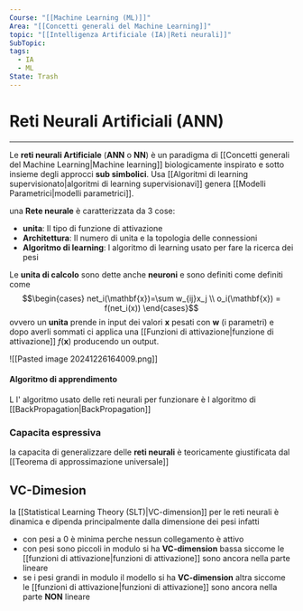 ```yaml
---
Course: "[[Machine Learning (ML)]]"
Area: "[[Concetti generali del Machine Learning]]"
topic: "[[Intelligenza Artificiale (IA)|Reti neurali]]"
SubTopic: 
tags:
  - IA
  - ML
State: Trash
---
```

# Reti Neurali Artificiali (ANN)
---
Le  __reti neurali Artificiale__ (__ANN__ o __NN__) è un paradigma di [[Concetti generali del Machine Learning|Machine learning]] biologicamente inspirato e sotto insieme degli approcci __sub simbolici__. Usa [[Algoritmi di learning supervisionato|algoritmi di learning supervisionavi]] genera [[Modelli Parametrici|modelli parametrici]].

una __Rete neurale__ è caratterizzata da 3 cose:
- __unita__: Il tipo di funzione di attivazione
- __Architettura__: Il numero di unita e la topologia delle connessioni
- __Algoritmo di learning__: l algoritmo di learning usato per fare la ricerca dei pesi

Le  __unita di calcolo__  sono dette anche  __neuroni__  e sono definiti come  definiti come $$\begin{cases}
net_i(\mathbf{x})=\sum w_{ij}x_j \\
o_i(\mathbf{x}) = f(net_i(x))
\end{cases}$$ovvero un __unita__ prende in input dei valori $\mathbf{x}$ pesati con $\mathbf{w}$ (i parametri) e dopo averli sommati ci applica una [[Funzioni di attivazione|funzione di attivazione]]  $f(\mathbf{x})$  producendo un output.

![[Pasted image 20241226164009.png]]




#### Algoritmo di apprendimento
L l' algoritmo usato delle reti neurali per funzionare è l algoritmo di [[BackPropagation|BackPropagation]] 


### Capacita espressiva
la capacita di generalizzare delle __reti neurali__ è teoricamente giustificata dal [[Teorema di approssimazione universale]]


## VC-Dimesion
la [[Statistical Learning Theory (SLT)|VC-dimension]] per le reti neurali è dinamica e dipenda principalmente dalla dimensione dei pesi infatti
- con pesi a  $0$ è minima perche nessun collegamento è attivo
- con pesi sono piccoli in modulo si ha __VC-dimension__ bassa siccome le [[funzioni di attivazione|funzioni di attivazione]] sono ancora nella parte lineare 
- se i pesi grandi in modulo il modello  si ha __VC-dimension__ altra siccome le [[funzioni di attivazione|funzioni di attivazione]] sono ancora nella parte __NON__ lineare 



